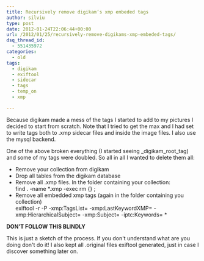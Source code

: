 ```yaml
---
title: Recursively remove digikam’s xmp embeded tags
author: silviu
type: post
date: 2012-01-24T22:06:44+00:00
url: /2012/01/25/recursively-remove-digikams-xmp-embeded-tags/
dsq_thread_id:
  - 551435972
categories:
  - old
tags:
  - digikam
  - exiftool
  - sidecar
  - tags
  - temp_on
  - xmp

---
```

Because digikam made a mess of the tags I started to add to my pictures I decided to start from scratch. Note that I tried to get the max and I had set to write tags both to .xmp sidecar files and inside the image files. I also use the mysql backend.

One of the above broken everything (I started seeing \_digikam\_root_tag) and some of my tags were doubled. So all in all I wanted to delete them all:

  * Remove your collection from digikam
  * Drop all tables from the digikam database
  * Remove all .xmp files. In the folder containing your collection:  
    find . -name *.xmp -exec rm {} ;
  * Remove all embedded xmp tags (again in the folder containing you collection)  
    exiftool -r -P -xmp:TagsList= -xmp:LastKeywordXMP= -xmp:HierarchicalSubject= -xmp:Subject= -iptc:Keywords= *

**DON'T FOLLOW THIS BLINDLY**

This is just a sketch of the process. If you don't understand what are you doing don't do it! I also kept all .original files exiftool generated, just in case I discover something later on.

 